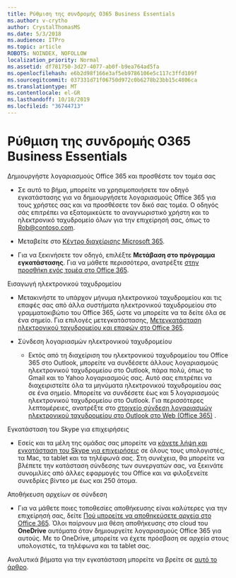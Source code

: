 ```yaml
---
title: Ρύθμιση της συνδρομής O365 Business Essentials
ms.author: v-crytho
author: CrystalThomasMS
ms.date: 5/3/2018
ms.audience: ITPro
ms.topic: article
ROBOTS: NOINDEX, NOFOLLOW
localization_priority: Normal
ms.assetid: df781750-3d27-4077-ab0f-b9ea764ad5fa
ms.openlocfilehash: e6b2d98f166e3af5eb9786106e5c117c3ffd109f
ms.sourcegitcommit: 037331d71f06750d972c0b6278b23bb15c4806ca
ms.translationtype: MT
ms.contentlocale: el-GR
ms.lasthandoff: 10/18/2019
ms.locfileid: "36744713"
---
```

# <a name="setting-up-your-o365-business-essentials-subscription"></a>Ρύθμιση της συνδρομής O365 Business Essentials

Δημιουργήστε λογαριασμούς Office 365 και προσθέστε τον τομέα σας
  
- Σε αυτό το βήμα, μπορείτε να χρησιμοποιήσετε τον οδηγό εγκατάστασης για να δημιουργήσετε λογαριασμούς Office 365 για τους χρήστες σας και να προσθέσετε τον δικό σας τομέα. Ο οδηγός σάς επιτρέπει να εξατομικεύετε το αναγνωριστικό χρήστη και το ηλεκτρονικό ταχυδρομείο όλων για την επιχείρησή σας, όπως το [Rob@contoso.com](mailto:rob@contoso.com).
    
- Μεταβείτε στο [Κέντρο διαχείρισης Microsoft 365](https://login.partner.microsoftonline.cn/).
    
- Για να ξεκινήσετε τον οδηγό, επιλέξτε **Μετάβαση στο πρόγραμμα εγκατάστασης**. Για να μάθετε περισσότερα, ανατρέξτε [στην προσθήκη ενός τομέα στο Office 365](https://docs.microsoft.com/office365/admin/setup/add-domain).
    
Εισαγωγή ηλεκτρονικού ταχυδρομείου
  
- Μετακινήστε το υπάρχον μήνυμα ηλεκτρονικού ταχυδρομείου και τις επαφές σας από άλλα συστήματα ηλεκτρονικού ταχυδρομείου στο γραμματοκιβώτιο του Office 365, ώστε να μπορείτε να τα δείτε όλα σε ένα σημείο. Για επιλογές μετεγκατάστασης, [Μετεγκατάσταση ηλεκτρονικού ταχυδρομείου και επαφών στο Office 365](https://docs.microsoft.com/office365/admin/setup/migrate-email-and-contacts-admin).
    
- Σύνδεση λογαριασμών ηλεκτρονικού ταχυδρομείου
    
  - Εκτός από τη διαχείριση του ηλεκτρονικού ταχυδρομείου του Office 365 στο Outlook, μπορείτε να συνδέσετε άλλους λογαριασμούς ηλεκτρονικού ταχυδρομείου στο Outlook, πάρα πολύ, όπως το Gmail και το Yahoo λογαριασμούς σας. Αυτό σας επιτρέπει να διαχειριστείτε όλα τα μηνύματα ηλεκτρονικού ταχυδρομείου σας σε ένα σημείο. Μπορείτε να συνδέσετε έως και 5 λογαριασμούς ηλεκτρονικού ταχυδρομείου στο Outlook. Για περισσότερες λεπτομέρειες, ανατρέξτε στο [στοιχείο σύνδεση λογαριασμών ηλεκτρονικού ταχυδρομείου στο Outlook στο Web (Office 365)](https://support.office.com/Article/Connect-email-accounts-in-Outlook-on-the-web-Office-365-d7012ff0-924f-4f78-8aca-c3912d886c4d) . 
    
Εγκατάσταση του Skype για επιχειρήσεις
  
- Εσείς και τα μέλη της ομάδας σας μπορείτε να [κάνετε λήψη και εγκατάσταση του Skype για επιχειρήσεις](https://support.office.com/Article/download-and-install-Skype-for-Business-8a0d4da8-9d58-44f9-9759-5c8f340cb3fb) σε όλους τους υπολογιστές, τα Mac, τα tablet και τα τηλέφωνά σας. Στη συνέχεια, θα μπορείτε να βλέπετε την κατάσταση σύνδεσης των συνεργατών σας, να ξεκινάτε συνομιλίες από άλλες εφαρμογές του Office και να φιλοξενείτε συνεδρίες βίντεο με έως και 250 άτομα. 
    
Αποθήκευση αρχείων σε σύνδεση
  
- Για να μάθετε ποιες τοποθεσίες αποθήκευσης είναι καλύτερες για την επιχείρησή σας, δείτε [Πού μπορείτε να αποθηκεύσετε αρχεία στο Office 365](https://support.office.com/article/c7c20284-bc94-47f4-9728-d28e9daf0790.aspx). Όλοι παίρνουν μια θέση αποθήκευσης στο cloud του **OneDrive** αυτόματα όταν δημιουργείτε λογαριασμούς Office 365 για αυτούς. Με το OneDrive, μπορείτε να έχετε πρόσβαση σε αρχεία στους υπολογιστές, τα τηλέφωνα και τα tablet σας. 
    
Αναλυτικά βήματα για την εγκατάσταση μπορείτε να βρείτε σε [αυτό το άρθρο](https://docs.microsoft.com/office365/admin/setup/setup).
  

